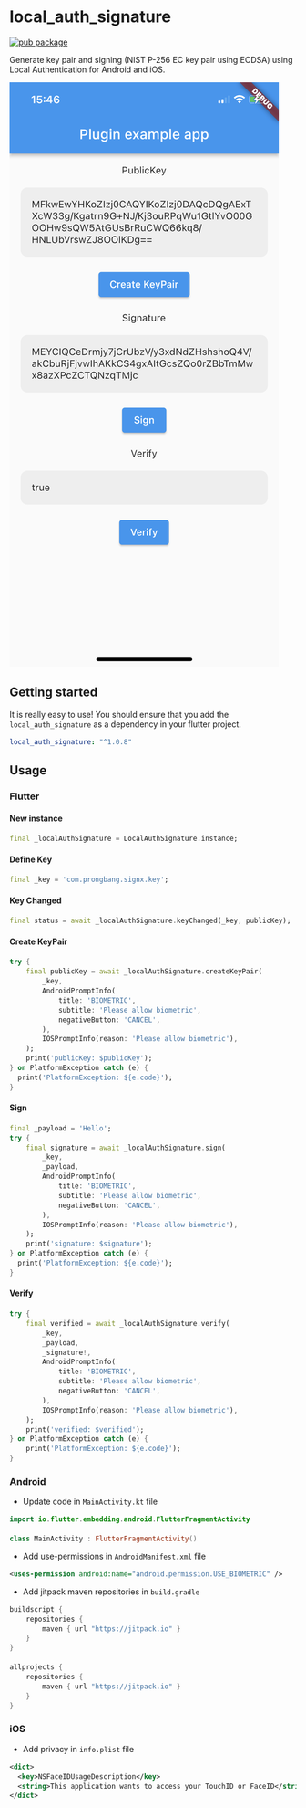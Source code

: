 # local_auth_signature

[![pub package](https://img.shields.io/pub/v/local_auth_signature.svg)](https://pub.dartlang.org/packages/local_auth_signature)

Generate key pair and signing (NIST P-256 EC key pair using ECDSA) using Local Authentication for Android and iOS.

![Screenshot](screenshot/screenshot.jpg)

## Getting started

It is really easy to use! You should ensure that you add the `local_auth_signature` as a dependency in your flutter project.

```yaml
local_auth_signature: "^1.0.8"
```

## Usage

### Flutter

#### New instance

```dart
final _localAuthSignature = LocalAuthSignature.instance;
```

#### Define Key

```dart
final _key = 'com.prongbang.signx.key';
```

#### Key Changed

```dart
final status = await _localAuthSignature.keyChanged(_key, publicKey);
```

#### Create KeyPair

```dart
try {
    final publicKey = await _localAuthSignature.createKeyPair(
        _key,
        AndroidPromptInfo(
            title: 'BIOMETRIC',
            subtitle: 'Please allow biometric',
            negativeButton: 'CANCEL',
        ),
        IOSPromptInfo(reason: 'Please allow biometric'),
    );
    print('publicKey: $publicKey');
} on PlatformException catch (e) {
  print('PlatformException: ${e.code}');
}
```

#### Sign

```dart
final _payload = 'Hello';
try {
    final signature = await _localAuthSignature.sign(
        _key,
        _payload,
        AndroidPromptInfo(
            title: 'BIOMETRIC',
            subtitle: 'Please allow biometric',
            negativeButton: 'CANCEL',
        ),
        IOSPromptInfo(reason: 'Please allow biometric'),
    );
    print('signature: $signature');
} on PlatformException catch (e) {
  print('PlatformException: ${e.code}');
}
```

#### Verify

```dart
try {
    final verified = await _localAuthSignature.verify(
        _key,
        _payload,
        _signature!,
        AndroidPromptInfo(
            title: 'BIOMETRIC',
            subtitle: 'Please allow biometric',
            negativeButton: 'CANCEL',
        ),
        IOSPromptInfo(reason: 'Please allow biometric'),
    );
    print('verified: $verified');
} on PlatformException catch (e) {
    print('PlatformException: ${e.code}');
}
```

### Android

- Update code in `MainActivity.kt` file

```kotlin
import io.flutter.embedding.android.FlutterFragmentActivity

class MainActivity : FlutterFragmentActivity()
```

- Add use-permissions in `AndroidManifest.xml` file

```xml
<uses-permission android:name="android.permission.USE_BIOMETRIC" />
```

- Add jitpack maven repositories in `build.gradle`

```groovy
buildscript {
    repositories {
        maven { url "https://jitpack.io" }
    }
}

allprojects {
    repositories {
        maven { url "https://jitpack.io" }
    }
}
```

### iOS

- Add privacy in `info.plist` file

```xml
<dict>
  <key>NSFaceIDUsageDescription</key>
  <string>This application wants to access your TouchID or FaceID</string>
</dict>
```
